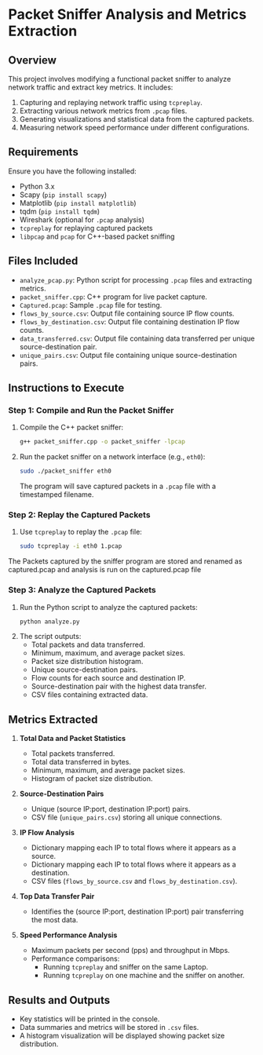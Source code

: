 # Packet Sniffer Analysis and Metrics Extraction

## Overview

This project involves modifying a functional packet sniffer to analyze network traffic and extract key metrics. It includes:

1. Capturing and replaying network traffic using `tcpreplay`.
2. Extracting various network metrics from `.pcap` files.
3. Generating visualizations and statistical data from the captured packets.
4. Measuring network speed performance under different configurations.

## Requirements

Ensure you have the following installed:

- Python 3.x
- Scapy (`pip install scapy`)
- Matplotlib (`pip install matplotlib`)
- tqdm (`pip install tqdm`)
- Wireshark (optional for `.pcap` analysis)
- `tcpreplay` for replaying captured packets
- `libpcap` and `pcap` for C++-based packet sniffing

## Files Included

- `analyze_pcap.py`: Python script for processing `.pcap` files and extracting metrics.
- `packet_sniffer.cpp`: C++ program for live packet capture.
- `Captured.pcap`: Sample `.pcap` file for testing.
- `flows_by_source.csv`: Output file containing source IP flow counts.
- `flows_by_destination.csv`: Output file containing destination IP flow counts.
- `data_transferred.csv`: Output file containing data transferred per unique source-destination pair.
- `unique_pairs.csv`: Output file containing unique source-destination pairs.

## Instructions to Execute

### Step 1: Compile and Run the Packet Sniffer

1. Compile the C++ packet sniffer:
   ```sh
   g++ packet_sniffer.cpp -o packet_sniffer -lpcap
   ```
2. Run the packet sniffer on a network interface (e.g., `eth0`):
   ```sh
   sudo ./packet_sniffer eth0
   ```
   The program will save captured packets in a `.pcap` file with a timestamped filename.

### Step 2: Replay the Captured Packets

1. Use `tcpreplay` to replay the `.pcap` file:
   ```sh
   sudo tcpreplay -i eth0 1.pcap
   ```
The Packets captured by the sniffer program are stored and renamed as captured.pcap and analysis is run on the captured.pcap file

### Step 3: Analyze the Captured Packets

1. Run the Python script to analyze the captured packets:
   ```sh
   python analyze.py
   ```
2. The script outputs:
   - Total packets and data transferred.
   - Minimum, maximum, and average packet sizes.
   - Packet size distribution histogram.
   - Unique source-destination pairs.
   - Flow counts for each source and destination IP.
   - Source-destination pair with the highest data transfer.
   - CSV files containing extracted data.

## Metrics Extracted

1. **Total Data and Packet Statistics**

   - Total packets transferred.
   - Total data transferred in bytes.
   - Minimum, maximum, and average packet sizes.
   - Histogram of packet size distribution.

2. **Source-Destination Pairs**

   - Unique (source IP\:port, destination IP\:port) pairs.
   - CSV file (`unique_pairs.csv`) storing all unique connections.

3. **IP Flow Analysis**

   - Dictionary mapping each IP to total flows where it appears as a source.
   - Dictionary mapping each IP to total flows where it appears as a destination.
   - CSV files (`flows_by_source.csv` and `flows_by_destination.csv`).

4. **Top Data Transfer Pair**

   - Identifies the (source IP\:port, destination IP\:port) pair transferring the most data.

5. **Speed Performance Analysis**

   - Maximum packets per second (pps) and throughput in Mbps.
   - Performance comparisons:
     - Running `tcpreplay` and sniffer on the same Laptop.
     - Running `tcpreplay` on one machine and the sniffer on another.

## Results and Outputs

- Key statistics will be printed in the console.
- Data summaries and metrics will be stored in `.csv` files.
- A histogram visualization will be displayed showing packet size distribution.

